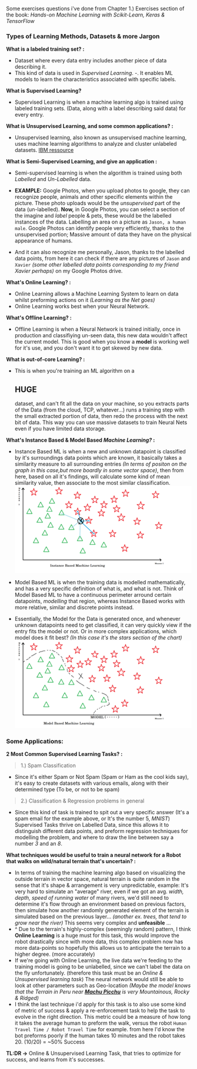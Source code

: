 Some exercises questions i've done from Chapter 1.) Exercises section of the book:
*Hands-on Machine Learning with Scikit-Learn, Keras & TensorFlow*

### Types of Learning Methods, Datasets & more Jargon

**What is a labeled training set? :**
- Dataset where every data entry includes another piece of data describing it.
- This kind of data is used in *Supervised Learning*.
-. It enables ML models to learn the characteristics associated with specific labels.

**What is Supervised Learning?**
- Supervised Learning is when a machine learning algo is trained using labeled training sets. (Data, along with a label describing said data) for every entry.

**What is Unsupervised Learning, and some common applications? :**
- Unsupervised learning, also known as unsupervised machine learning, uses machine learning algorithms to analyze and cluster unlabeled datasets. [IBM ressource](https://www.ibm.com/topics/unsupervised-learning#:~:text=the%20next%20step-,What%20is%20unsupervised%20learning%3F,the%20need%20for%20human%20intervention.) 

**What is Semi-Supervised Learning, and give an application :**
- Semi-supervised learning is when the algorithm is trained using both *Labelled* and *Un-Labelled* data.

- **EXAMPLE:** Google Photos, when you upload photos to google, they can recognize people, animals and other specific elements within the picture. These photo uploads would be the *unsupervised* part of the data (un-labelled). **Now,** in Google Photos, you can select a section of the imagine and *label* people & pets, these would be the labelled instances of the data. Labelling an area on a picture as `Jason, a human male`. Google Photos can identify people very efficiently, thanks to the unsupervised portion; Massive amount of data they have on the physical appearance of humans.
-  And it can also recognize me personally, Jason, thanks to the labelled data points, from here it can check if there are any pictures of `Jason` and `Xavier` *(some other labelled data points corresponding to my friend Xavier perhaps)* on my Google Photos drive.

**What's Online Learning? :**
- Online Learning allows a Machine Learning System to learn on data whilst preforming actions on it *(Learning as the Net goes)*
- Online Learning works best when your Neural Network. 

**What's Offline Learning? :**
- Offline Learning is when a Neural Network is trained initially, once in production and classifiying un-seen data, this new data wouldn't affect the current model. This is good when you know a **model** is working well for it's use, and you don't want it to get skewed by new data.

**What is out-of-core Learning? :**
- This is when you're training an ML algorithm on a <h2>HUGE</h2> dataset, and can't fit all the data on your machine, so you extracts parts of the Data (from the cloud, TCP, whatever...) runs a training step with the small extracted portion of data, then redo the process with the next bit of data. This way you can use massive datasets to train Neural Nets even if you have limited data storage.

**What's Instance Based & Model Based *Machine Learning?* :**
- Instance Based ML is when a new and unknown datapoint is classified by it's surroundings data points which are known, it basically takes a similarity measure to all surrounding entries *(In terms of positon on the graph in this case,but more boardly in some vector space)*, then from here, based on all it's findings, will calculate some kind of mean similarity value, then associate to the most similar classification.
![Instance Based](./static/img/instance_based_ml.png)

- Model Based ML is when the training data is modelled mathematically, and has a very specific definition of what is, and what is not. Think of Model Based ML to have a continuous perimeter arround certain datapoints, *modelling* that region, whereas Instance Based works with more relative, similar and discrete points instead.
- Essentially, the Model for the Data is generated once, and whenever unknown datapoints need to get classified, it can very quickly view if the entry fits the model or not. Or in more complex applications, which model does it fit best? *(In this case it's the stars section of the chart)*
![Model Based](./static/img/model_based_ml.png)

### Some Applications:

**2 Most Common Supervised Learning Tasks? :**
> 1.) Spam Classification
- Since it's either Spam or Not Spam (Spam or Ham as the cool kids say), it's easy to create datasets with various emails, along with their determined type (To be, or not to be spam)

>2.) Classification & Regression problems in general
- Since this kind of task is trained to spit out a very specific answer (It's a spam email for the example above, or It's the number 5, *MNIST*) Supervised Tasks thrive on Labelled Data, since this allows it to distinguish different data points, and preform regression techniques for modelling the problem, and where to draw the line between say a number *3* and an *8*.

**What techniques would be useful to train a neural network for a Robot that walks on wild/natural terrain that's uncertain? :**
- In terms of training the machine learning algo based on visualizing the outside terrain in vector space, natural terrain is quite random in the sense that it's shape & arrangement is very unpredictable, example: It's very hard to simulate an "average" river, even if we got an avg. *width, depth, speed of running water* of many rivers, we'd still need to determine it's flow through an environment based on previous factors, then simulate how another randomly generated element of the terrain is simulated based on the previous layer... *(another ex. trees, that tend to grow near the river)* This seems very complex and **unfeasible** ...
- ^ Due to the terrain's highly-complex (seemingly random) pattern, I think **Online Learning** is a huge must for this task, this would improve the robot drastically since with more data, this complex problem now has more data-points so hopefully this allows us to anticipate the terrain to a higher degree. (more accurately)
- If we're going with Online Learning, the live data we're feeding to the training model is going to be unlabelled, since we can't label the data on the fly unfortunately. (therefore this task must be an *Online & Unsupervised learning task*) The neural network would still be able to look at other parameters such as Geo-location *(Maybe the model knows that the Terrain in Peru near [**Machu Picchu**](https://www.peruforless.com/blog/machu-picchu-mountain/) is very Mountainous, Rocky & Ridged)*
- I think the last technique i'd apply for this task is to also use some kind of metric of success & apply a re-enforcement task to help the task to evolve in the right direction. This metric could be a measure of how long it takes the average human to preform the walk, versus the robot `Human Travel Time / Robot Travel Time` for example. from here I'd know the bot preforms poorly if the human takes 10 minutes and the robot takes 20. (10/20) = ~50% Success

**TL:DR ->** Online & Unsupervised Learning Task, that tries to optimize for success, and learns from it's successes.
 
